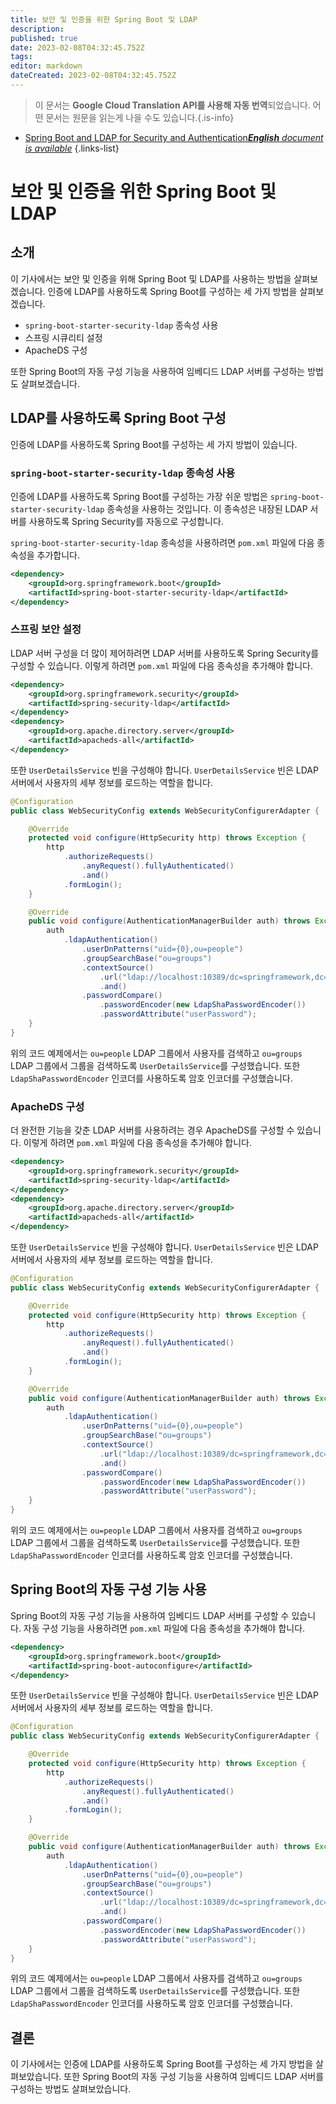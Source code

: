 ```yaml
---
title: 보안 및 인증을 위한 Spring Boot 및 LDAP
description: 
published: true
date: 2023-02-08T04:32:45.752Z
tags: 
editor: markdown
dateCreated: 2023-02-08T04:32:45.752Z
---
```


> 이 문서는 **Google Cloud Translation API를 사용해 자동 번역**되었습니다.
어떤 문서는 원문을 읽는게 나을 수도 있습니다.{.is-info}



- [Spring Boot and LDAP for Security and Authentication***English** document is available*](/en/Knowledge-base/Spring-Boot/spring-boot-and-ldap-for-security-and-authentication)
{.links-list}


# 보안 및 인증을 위한 Spring Boot 및 LDAP

## 소개

이 기사에서는 보안 및 인증을 위해 Spring Boot 및 LDAP를 사용하는 방법을 살펴보겠습니다. 인증에 LDAP를 사용하도록 Spring Boot를 구성하는 세 가지 방법을 살펴보겠습니다.

- `spring-boot-starter-security-ldap` 종속성 사용
- 스프링 시큐리티 설정
- ApacheDS 구성

또한 Spring Boot의 자동 구성 기능을 사용하여 임베디드 LDAP 서버를 구성하는 방법도 살펴보겠습니다.

## LDAP를 사용하도록 Spring Boot 구성

인증에 LDAP를 사용하도록 Spring Boot를 구성하는 세 가지 방법이 있습니다.

### `spring-boot-starter-security-ldap` 종속성 사용

인증에 LDAP를 사용하도록 Spring Boot를 구성하는 가장 쉬운 방법은 `spring-boot-starter-security-ldap` 종속성을 사용하는 것입니다. 이 종속성은 내장된 LDAP 서버를 사용하도록 Spring Security를 자동으로 구성합니다.

`spring-boot-starter-security-ldap` 종속성을 사용하려면 `pom.xml` 파일에 다음 종속성을 추가합니다.

```xml
<dependency>
    <groupId>org.springframework.boot</groupId>
    <artifactId>spring-boot-starter-security-ldap</artifactId>
</dependency>
```

### 스프링 보안 설정

LDAP 서버 구성을 더 많이 제어하려면 LDAP 서버를 사용하도록 Spring Security를 구성할 수 있습니다. 이렇게 하려면 `pom.xml` 파일에 다음 종속성을 추가해야 합니다.

```xml
<dependency>
    <groupId>org.springframework.security</groupId>
    <artifactId>spring-security-ldap</artifactId>
</dependency>
<dependency>
    <groupId>org.apache.directory.server</groupId>
    <artifactId>apacheds-all</artifactId>
</dependency>
```

또한 `UserDetailsService` 빈을 구성해야 합니다. `UserDetailsService` 빈은 LDAP 서버에서 사용자의 세부 정보를 로드하는 역할을 합니다.

```java
@Configuration
public class WebSecurityConfig extends WebSecurityConfigurerAdapter {

    @Override
    protected void configure(HttpSecurity http) throws Exception {
        http
            .authorizeRequests()
                .anyRequest().fullyAuthenticated()
                .and()
            .formLogin();
    }

    @Override
    public void configure(AuthenticationManagerBuilder auth) throws Exception {
        auth
            .ldapAuthentication()
                .userDnPatterns("uid={0},ou=people")
                .groupSearchBase("ou=groups")
                .contextSource()
                    .url("ldap://localhost:10389/dc=springframework,dc=org")
                    .and()
                .passwordCompare()
                    .passwordEncoder(new LdapShaPasswordEncoder())
                    .passwordAttribute("userPassword");
    }
}
```

위의 코드 예제에서는 `ou=people` LDAP 그룹에서 사용자를 검색하고 `ou=groups` LDAP 그룹에서 그룹을 검색하도록 `UserDetailsService`를 구성했습니다. 또한 `LdapShaPasswordEncoder` 인코더를 사용하도록 암호 인코더를 구성했습니다.

### ApacheDS 구성

더 완전한 기능을 갖춘 LDAP 서버를 사용하려는 경우 ApacheDS를 구성할 수 있습니다. 이렇게 하려면 `pom.xml` 파일에 다음 종속성을 추가해야 합니다.

```xml
<dependency>
    <groupId>org.springframework.security</groupId>
    <artifactId>spring-security-ldap</artifactId>
</dependency>
<dependency>
    <groupId>org.apache.directory.server</groupId>
    <artifactId>apacheds-all</artifactId>
</dependency>
```

또한 `UserDetailsService` 빈을 구성해야 합니다. `UserDetailsService` 빈은 LDAP 서버에서 사용자의 세부 정보를 로드하는 역할을 합니다.

```java
@Configuration
public class WebSecurityConfig extends WebSecurityConfigurerAdapter {

    @Override
    protected void configure(HttpSecurity http) throws Exception {
        http
            .authorizeRequests()
                .anyRequest().fullyAuthenticated()
                .and()
            .formLogin();
    }

    @Override
    public void configure(AuthenticationManagerBuilder auth) throws Exception {
        auth
            .ldapAuthentication()
                .userDnPatterns("uid={0},ou=people")
                .groupSearchBase("ou=groups")
                .contextSource()
                    .url("ldap://localhost:10389/dc=springframework,dc=org")
                    .and()
                .passwordCompare()
                    .passwordEncoder(new LdapShaPasswordEncoder())
                    .passwordAttribute("userPassword");
    }
}
```

위의 코드 예제에서는 `ou=people` LDAP 그룹에서 사용자를 검색하고 `ou=groups` LDAP 그룹에서 그룹을 검색하도록 `UserDetailsService`를 구성했습니다. 또한 `LdapShaPasswordEncoder` 인코더를 사용하도록 암호 인코더를 구성했습니다.

## Spring Boot의 자동 구성 기능 사용

Spring Boot의 자동 구성 기능을 사용하여 임베디드 LDAP 서버를 구성할 수 있습니다. 자동 구성 기능을 사용하려면 `pom.xml` 파일에 다음 종속성을 추가해야 합니다.

```xml
<dependency>
    <groupId>org.springframework.boot</groupId>
    <artifactId>spring-boot-autoconfigure</artifactId>
</dependency>
```

또한 `UserDetailsService` 빈을 구성해야 합니다. `UserDetailsService` 빈은 LDAP 서버에서 사용자의 세부 정보를 로드하는 역할을 합니다.

```java
@Configuration
public class WebSecurityConfig extends WebSecurityConfigurerAdapter {

    @Override
    protected void configure(HttpSecurity http) throws Exception {
        http
            .authorizeRequests()
                .anyRequest().fullyAuthenticated()
                .and()
            .formLogin();
    }

    @Override
    public void configure(AuthenticationManagerBuilder auth) throws Exception {
        auth
            .ldapAuthentication()
                .userDnPatterns("uid={0},ou=people")
                .groupSearchBase("ou=groups")
                .contextSource()
                    .url("ldap://localhost:10389/dc=springframework,dc=org")
                    .and()
                .passwordCompare()
                    .passwordEncoder(new LdapShaPasswordEncoder())
                    .passwordAttribute("userPassword");
    }
}
```

위의 코드 예제에서는 `ou=people` LDAP 그룹에서 사용자를 검색하고 `ou=groups` LDAP 그룹에서 그룹을 검색하도록 `UserDetailsService`를 구성했습니다. 또한 `LdapShaPasswordEncoder` 인코더를 사용하도록 암호 인코더를 구성했습니다.

## 결론

이 기사에서는 인증에 LDAP를 사용하도록 Spring Boot를 구성하는 세 가지 방법을 살펴보았습니다. 또한 Spring Boot의 자동 구성 기능을 사용하여 임베디드 LDAP 서버를 구성하는 방법도 살펴보았습니다.